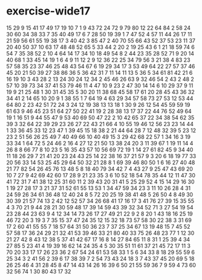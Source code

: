 # exercise-wide17
15
29
9
15
41
17
49
17
19
10
7
1
9
43
72
24
72
9
79
80
12
22
64
84
2
58
24
30
60
34
38
33
7
35
40
49
17
6
7
28
50
19
39
1
7
47
52
4
57
11
44
26
17
11
21
59
56
61
55
19
38
17
3
40
42
3
85
47
2
40
70
55
66
43
52
37
53
23
11
37
20
40
50
37
10
63
17
48
48
52
65
5
33
44
2
20
2
19
25
43
6
1
21
18
59
74
6
54
7
35
38
52
2
10
4
64
14
17
34
10
18
49
54
8
2
44
23
35
28
52
71
9
20
14
40
68
1
33
45
14
19
1
6
4
9
11
12
2
9
12
36
22
25
34
79
56
3
21
38
4
83
23
57
58
35
23
37
46
25
48
43
54
67
6
19
29
34
17
3
53
49
64
22
27
57
37
46
45
20
21
50
39
27
38
86
36
5
36
42
31
7
11
14
11
13
5
36
5
34
61
81
42
21
6
16
19
10
3
43
28
2
13
24
30
24
12
34
2
45
46
26
63
9
32
46
54
2
43
2
48
2
57
10
39
73
34
37
41
53
79
46
11
4
47
10
9
23
2
47
30
14
14
6
10
29
37
9
11
19
9
21
25
48
1
30
31
45
35
5
30
20
11
38
68
45
58
17
61
20
28
45
43
36
32
34
41
2
14
65
10
20
9
1
38
55
1
7
64
19
4
63
29
34
57
58
73
27
53
12
53
44
64
80
2
23
42
51
72
24
3
24
12
19
38
13
13
18
1
30
9
26
12
54
45
59
59
19
61
63
9
46
45
23
51
64
27
50
22
41
19
2
28
38
13
17
37
22
44
76
52
49
64
19
1
16
51
9
44
55
47
9
53
40
69
50
47
22
2
10
42
65
37
22
34
38
54
62
35
39
3
32
64
22
39
29
23
26
27
22
43
21
66
4
10
55
19
46
12
56
23
23
14
44
1
33
36
45
33
12
23
47
1
39
45
15
18
38
2
21
44
64
28
7
12
48
32
39
5
23
12
23
2
51
56
26
25
49
7
40
49
66
10
40
49
15
3
29
42
68
22
57
1
34
16
3
19
33
34
1
64
72
5
24
46
2
16
4
27
12
21
50
13
38
24
20
3
11
39
67
1
19
11
14
4
26
8
8
66
77
8
10
23
5
16
35
43
57
10
56
69
72
19
1
14
27
61
82
45
9
34
40
11
18
26
29
7
21
41
20
23
24
43
25
14
22
38
16
37
21
57
9
3
20
6
18
19
77
33
20
56
33
14
53
25
45
29
64
50
32
21
28
8
1
69
39
46
80
50
1
6
16
27
40
48
21
77
82
54
26
45
76
13
48
5
8
18
40
79
34
42
7
4
43
27
9
25
47
43
69
20
10
7
27
9
42
69
42
60
17
28
9
21
23
35
3
6
10
52
18
54
78
35
44
12
11
47
30
41
72
31
7
41
38
12
25
31
60
11
2
39
43
20
31
41
5
25
29
52
4
15
14
29
16
30
1
19
27
28
17
3
21
37
31
52
61
55
13
53
1
34
47
59
34
23
3
11
10
26
28
4
31
24
59
26
34
61
36
48
12
40
24
8
5
72
20
25
19
38
41
48
5
26
50
4
8
49
30
30
39
21
57
74
13
2
42
12
52
57
34
26
68
41
17
16
17
3
41
76
27
39
15
35
55
4
3
70
21
9
44
28
21
30
59
48
17
39
14
59
43
39
32
34
52
71
3
27
54
19
54
23
28
44
23
63
9
4
12
34
14
73
26
17
27
49
21
22
9
2
8
20
1
43
18
16
25
19
46
72
20
3
19
3
7
35
15
37
47
24
35
12
15
32
18
73
57
58
30
22
38
3
31
69
17
2
60
41
55
55
7
18
57
64
31
50
36
23
7
37
25
34
67
13
19
48
15
7
45
52
57
58
17
36
24
29
21
32
41
53
39
46
33
21
80
40
33
75
26
48
23
77
1
12
30
21
27
42
8
43
12
38
5
37
41
42
67
17
16
8
14
27
84
65
11
8
31
1
25
39
4
34
27
85
5
23
41
4
19
39
16
62
14
24
35
4
5
30
35
51
11
61
37
21
45
72
17
11
3
70
20
33
17
17
26
23
36
2
67
54
24
61
53
58
33
1
5
6
34
33
8
18
29
55
59
6
25
34
3
2
41
56
2
39
6
17
38
39
7
2
54
73
43
24
18
3
7
43
37
45
20
69
5
18
26
25
46
4
31
28
45
8
47
14
43
14
26
16
39
6
50
21
55
59
36
7
9
59
4
73
60
32
56
74
1
30
80
43
17
32
